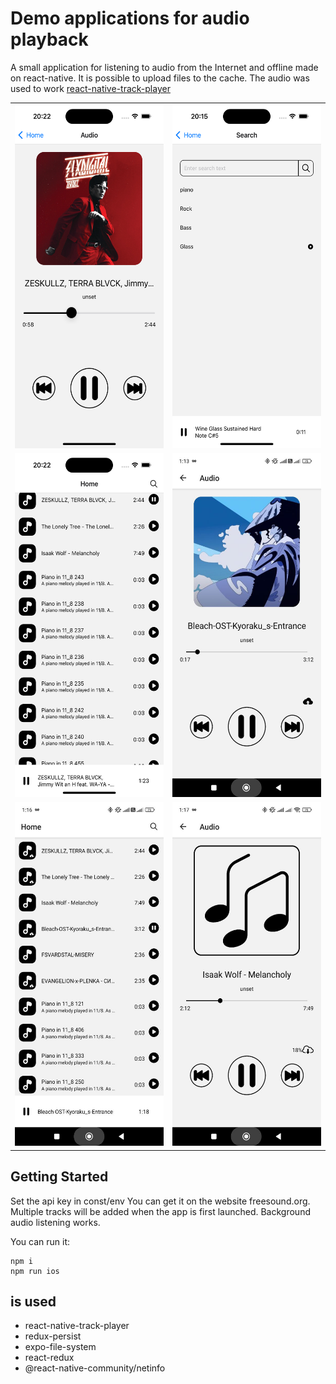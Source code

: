 # Demo applications for audio playback
A small application for listening to audio from the Internet and offline made on react-native. It is possible to upload files to the cache. The audio was used to work [react-native-track-player](https://rntp.dev/docs/basics/installation)

<table>
  <tr>
    <td valign="top"><img src="./src/assets/screen/1.png" width="250" height="550"></td>
    <td valign="top"><img src="./src/assets/screen/2.png" width="250" height="550"></td>
  </tr>
  <tr>
    <td valign="top"><img src="./src/assets/screen/3.png" width="250" height="550"></td>
    <td valign="top"><img src="./src/assets/screen/4.jpg" width="250" height="550"></td>
  </tr>
  <tr>
    <td valign="top"><img src="./src/assets/screen/5.jpg" width="250" height="550"></td>
    <td valign="top"><img src="./src/assets/screen/6.jpg" width="250" height="550"> </td>
  </tr>
</table>

## Getting Started
Set the api key in const/env
You can get it on the website freesound.org. Multiple tracks will be added when the app is first launched. Background audio listening works.

You can run it:
```
npm i
npm run ios
```
## is used
- react-native-track-player
- redux-persist
- expo-file-system
- react-redux
- @react-native-community/netinfo
